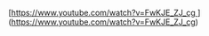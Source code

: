 [[https://www.youtube.com/watch?v=FwKJE_ZJ_cg
](https://www.youtube.com/watch?v=FwKJE_ZJ_cg)](https://www.youtube.com/watch?v=FwKJE_ZJ_cg)
